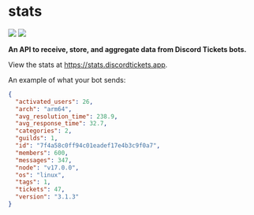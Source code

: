 # stats

![](https://img.shields.io/badge/dynamic/json?color=5865F2&label=bots&query=clients.total&url=https%3A%2F%2Fstats.discordtickets.app%2Fapi%2Fv3%2Fcurrent&logo=discord&logoColor=white&style=for-the-badge)
![](https://img.shields.io/badge/dynamic/json?color=5865F2&label=tickets&query=tickets&url=https%3A%2F%2Fstats.discordtickets.app%2Fapi%2Fv3%2Fcurrent&logo=discord&logoColor=white&style=for-the-badge)

**An API to receive, store, and aggregate data from Discord Tickets bots.**

View the stats at <https://stats.discordtickets.app>.

An example of what your bot sends:

```json
{
  "activated_users": 26,
  "arch": "arm64",
  "avg_resolution_time": 238.9,
  "avg_response_time": 32.7,
  "categories": 2,
  "guilds": 1,
  "id": "7f4a58c0ff94c01eadef17e4b3c9f0a7",
  "members": 600,
  "messages": 347,
  "node": "v17.0.0",
  "os": "linux",
  "tags": 1,
  "tickets": 47,
  "version": "3.1.3"
}
```